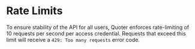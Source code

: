 # Rate Limits

To ensure stability of the API for all users, Quoter enforces rate-limiting of 10 requests per second per access credential.
Requests that exceed this limit will receive a `429: Too many requests` error code.
